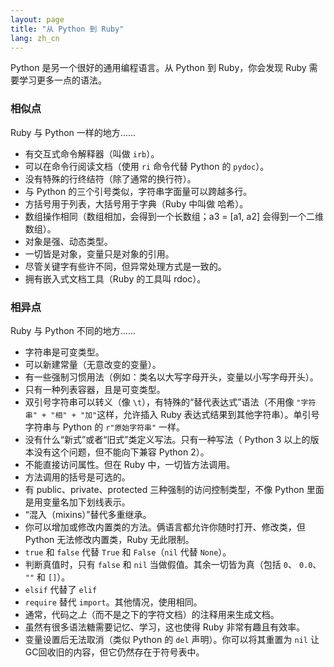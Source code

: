 ```yaml
---
layout: page
title: "从 Python 到 Ruby"
lang: zh_cn
---
```


Python 是另一个很好的通用编程语言。从 Python 到 Ruby，你会发现 Ruby 需要学习更多一点的语法。

### 相似点

Ruby 与 Python 一样的地方……

* 有交互式命令解释器（叫做 `irb`）。
* 可以在命令行阅读文档（使用 `ri` 命令代替 Python 的 `pydoc`）。
* 没有特殊的行终结符（除了通常的换行符）。
* 与 Python 的三个引号类似，字符串字面量可以跨越多行。
* 方括号用于列表，大括号用于字典（Ruby 中叫做 哈希）。
* 数组操作相同（数组相加，会得到一个长数组；a3 = [a1, a2] 会得到一个二维数组）。
* 对象是强、动态类型。
* 一切皆是对象，变量只是对象的引用。
* 尽管关键字有些许不同，但异常处理方式是一致的。
* 拥有嵌入式文档工具（Ruby 的工具叫 rdoc）。

### 相异点

Ruby 与 Python 不同的地方……

* 字符串是可变类型。
* 可以新建常量（无意改变的变量）。
* 有一些强制习惯用法（例如：类名以大写字母开头，变量以小写字母开头）。
* 只有一种列表容器，且是可变类型。
* 双引号字符串可以转义（像 `\t`），有特殊的“替代表达式”语法（不用像 `"字符串" + "相" + "加"`这样，允许插入 Ruby 表达式结果到其他字符串）。单引号字符串与 Python 的 `r"原始字符串"` 一样。
* 没有什么“新式”或者“旧式”类定义写法。只有一种写法（ Python 3 以上的版本没有这个问题，但不能向下兼容 Python 2）。
* 不能直接访问属性。但在 Ruby 中，一切皆方法调用。
* 方法调用的括号是可选的。
* 有 public、private、protected 三种强制的访问控制类型，不像 Python 里面是用变量名加下划线表示。
* “混入（mixins）”替代多重继承。
* 你可以增加或修改内置类的方法。俩语言都允许你随时打开、修改类，但 Python 无法修改内置类，Ruby 无此限制。
* `true` 和 `false` 代替 `True` 和 `False`（`nil` 代替 `None`）。
* 判断真值时，只有 `false` 和 `nil` 当做假值。其余一切皆为真（包括 `0`、 `0.0`、 `""` 和 `[]`）。
* `elsif` 代替了 `elif`
* `require` 替代 `import`。其他情况，使用相同。
* 通常，代码之*上*（而不是之下的字符文档）的注释用来生成文档。
* 虽然有很多语法糖需要记忆、学习，这也使得 Ruby 非常有趣且有效率。
* 变量设置后无法取消（类似 Python 的 `del` 声明）。你可以将其重置为 `nil` 让GC回收旧的内容，但它仍然存在于符号表中。
